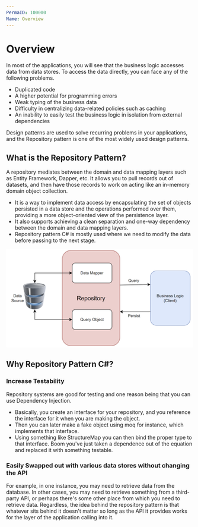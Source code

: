```yaml
---
PermaID: 100000
Name: Overview
---
```


# Overview

In most of the applications, you will see that the business logic accesses data from data stores. To access the data directly, you can face any of the following problems.

 - Duplicated code
 - A higher potential for programming errors
 - Weak typing of the business data
 - Difficulty in centralizing data-related policies such as caching
 - An inability to easily test the business logic in isolation from external dependencies

Design patterns are used to solve recurring problems in your applications, and the Repository pattern is one of the most widely used design patterns.

## What is the Repository Pattern?

A repository mediates between the domain and data mapping layers such as Entity Framework, Dapper, etc. It allows you to pull records out of datasets, and then have those records to work on acting like an in-memory domain object collection.

 - It is a way to implement data access by encapsulating the set of objects persisted in a data store and the operations performed over them, providing a more object-oriented view of the persistence layer.
 - It also supports achieving a clean separation and one-way dependency between the domain and data mapping layers.
 - Repository pattern C# is mostly used where we need to modify the data before passing to the next stage.

<img src="images/overview-1.png">

## Why Repository Pattern C#?

### Increase Testability 

Repository systems are good for testing and one reason being that you can use Dependency Injection. 

 - Basically, you create an interface for your repository, and you reference the interface for it when you are making the object. 
 - Then you can later make a fake object using moq for instance, which implements that interface. 
 - Using something like StructureMap you can then bind the proper type to that interface. Boom you've just taken a dependence out of the equation and replaced it with something testable.

### Easily Swapped out with various data stores without changing the API 

For example, in one instance, you may need to retrieve data from the database. In other cases, you may need to retrieve something from a third-party API, or perhaps there's some other place from which you need to retrieve data. Regardless, the idea behind the repository pattern is that whatever sits behind it doesn't matter so long as the API it provides works for the layer of the application calling into it.
